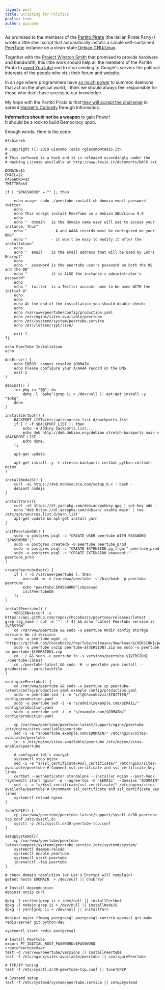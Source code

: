 ```yaml
---
layout: post
title: Scripting for Politics
public: true
author: giacomo
---
```


As promised to the members of the [Partito Pirata](https://forum.partito-pirata.it/t/registrazione-assemblea-tnt-per-il-partito-pirata-9-giugno-2019-torino-polo-culturale-lombroso16/2702/14)
(the Italian Pirate Party) I wrote a little shell script that automatically
installs a simple self-contained [PeerTube](https://joinpeertube.org/) instance
on a clean-state [Debian GNU/Linux](https://www.debian.org/).

Together with the [Project Winston Smith](https://pws.winstonsmith.org) that promised to provide hardware and bandwidth,
this little work should help all the members of the Partito Pirata to 
[avoid YouTube](https://forum.partito-pirata.it/t/possiamo-evitare-di-supportare-e-diffondere-la-sorveglianza/2465)
and to stop sending to Google's servers the political interests of the people who visit their forum and website.

In an age where programmers have [so much power](http://www.tesio.it/2019/06/03/what-is-informatics.html)
to summon daemons that act on the physical world, I think we should always feel responsible for those who
don't have access to our knowledge.

My hope with the Partito Pirata is that [they will accept the challenge](https://forum.partito-pirata.it/t/il-partito-pirata-dal-2020/2661) 
to spread [Hacker's Curiosity](https://forum.partito-pirata.it/t/chi-sono-i-pirati-sullidentita-di-questo-partito/2423/) through Informatics.

**Informatics should not be a weapon** to gain Power!  
It should be a rock to build Democracy upon.

Enough words. Here is the code:

```
#!/bin/sh

# Copyright (C) 2019 Giacomo Tesio <giacomo@tesio.it>
#
# This software is a hack and it is released accordingly under the
# Hacking License available at http://www.tesio.it/documents/HACK.txt

DOMAIN=$1
EMAIL=$2
PASSWORD=$3
TWITTER=$4

if [ "$PASSWORD" = "" ]; then

	echo usage: sudo ./peertube-install.sh domain email password twitter
	echo
	echo This script install PeerTube on a Debian GNU/Linux 9.9
	echo
	echo "  domain   is the domain name user will use to access your instance, thus"
	echo "           - A and AAAA records must be configured on your DNS"
	echo "           - it won't be easy to modify it after the installation"
	echo
	echo "  email    is the email address that will be used by Let's Encrypt"
	echo
	echo "  password is the peertube user's password on both the OS and the DB"	
	echo "           it is ALSO the instance's administrator's password"
	echo
	echo "  twitter  is a Twitter account name to be used WITH the initial @"
	echo
	echo
	echo At the end of the installation you should double-check:
	echo
	echo /var/www/peertube/config/production.yaml
	echo /etc/nginx/sites-available/peertube
	echo /etc/systemd/system/peertube.service
	echo /etc/letsencrypt/live/
	
	exit 1
fi

echo PeerTube Installation
echo

dnsError() {
	echo ERROR: cannot resolve $DOMAIN
	echo Please configure your A/AAAA record on the DNS
	exit 2
}

debinst() {
	for pkg in "$@"; do
		dpkg -l "$pkg"|grep ii > /dev/null || apt-get install -y "$pkg"
	done
}

installCertbot() {
	BACKPORT_LIST=/etc/apt/sources.list.d/backports.list
	if [ ! -f $BACKPORT_LIST ]; then
		echo -n Adding backports.list... 
		echo deb http://deb.debian.org/debian stretch-backports main > $BACKPORT_LIST
		echo done.
	fi

	apt-get update

	apt-get install -y -t stretch-backports certbot python-certbot-nginx
}

installNodeJS() {
	curl -sL https://deb.nodesource.com/setup_8.x | bash -
	debinst nodejs
}

installYarn(){
	curl -sS https://dl.yarnpkg.com/debian/pubkey.gpg | apt-key add -
	echo "deb https://dl.yarnpkg.com/debian/ stable main" | tee /etc/apt/sources.list.d/yarn.list
	apt-get update && apt-get install yarn
}

initPeertubeDB() {
	sudo -u postgres psql -c "CREATE USER peertube WITH PASSWORD '$PASSWORD';"
	sudo -u postgres createdb -O peertube peertube_prod
	sudo -u postgres psql -c "CREATE EXTENSION pg_trgm;" peertube_prod
	sudo -u postgres psql -c "CREATE EXTENSION unaccent;" peertube_prod
}

createPeertubeUser() {
	if [ ! -d /var/www/peertube ]; then
		useradd -m -d /var/www/peertube -s /bin/bash -p peertube peertube
		echo "peertube:$PASSWORD"|chpasswd
		initPeertubeDB
	fi
}

installPeertube() {
	VERSION=$(curl -s https://api.github.com/repos/chocobozzz/peertube/releases/latest | grep tag_name | cut -d '"' -f 4) && echo "Latest Peertube version is $VERSION"
	cd /var/www/peertube && sudo -u peertube mkdir config storage versions && cd versions
	sudo -u peertube wget -q "https://github.com/Chocobozzz/PeerTube/releases/download/${VERSION}/peertube-${VERSION}.zip"
	sudo -u peertube unzip peertube-${VERSION}.zip && sudo -u peertube rm peertube-${VERSION}.zip
	cd ../ && sudo -u peertube ln -s versions/peertube-${VERSION} ./peertube-latest
	cd ./peertube-latest && sudo -H -u peertube yarn install --production --pure-lockfile
}

configurePeertube() {
	cd /var/www/peertube && sudo -u peertube cp peertube-latest/config/production.yaml.example config/production.yaml
	sudo -u peertube sed -i -e "s/\@Chocobozzz/$TWITTER/" config/production.yaml
	sudo -u peertube sed -i -e "s/admin\@example.com/$EMAIL/" config/production.yaml
	sudo -u peertube sed -i -e "s/example.com/$DOMAIN/" config/production.yaml
	
	cp /var/www/peertube/peertube-latest/support/nginx/peertube /etc/nginx/sites-available/peertube
	sed -i -e "s/peertube.example.com/$DOMAIN/" /etc/nginx/sites-available/peertube
	ln -s /etc/nginx/sites-available/peertube /etc/nginx/sites-enabled/peertube
	
	# configure let's encrypt
	systemctl stop nginx
	sed -i -e "s/ssl_certificate/#ssl_certificate/" /etc/nginx/sites-available/peertube # Comment ssl_certificate and ssl_certificate_key lines
	certbot --authenticator standalone --installer nginx --post-hook "systemctl start nginx" -n --agree-tos -m "$EMAIL" --domains "$DOMAIN"
	sed -i -e "s/#ssl_certificate/ssl_certificate/" /etc/nginx/sites-available/peertube # Uncomment ssl_certificate and ssl_certificate_key lines
	systemctl reload nginx
}

tuneTCPIP() {
	cp /var/www/peertube/peertube-latest/support/sysctl.d/30-peertube-tcp.conf /etc/sysctl.d/
	sysctl -p /etc/sysctl.d/30-peertube-tcp.conf
}

setupSystemd(){
	cp /var/www/peertube/peertube-latest/support/systemd/peertube.service /etc/systemd/system/
	systemctl daemon-reload
	systemctl enable peertube
	systemctl start peertube
	journalctl -feu peertube
}

# check domain resolution (or Let's Encrypt will complain)
getent hosts $DOMAIN  > /dev/null || dnsError

# Install dependencies
debinst unzip curl

dpkg -l certbot|grep ii > /dev/null || installCertbot
dpkg -l nodejs|grep ii > /dev/null || installNodeJS
dpkg -l yarn|grep ii > /dev/null || installYarn

debinst nginx ffmpeg postgresql postgresql-contrib openssl g++ make redis-server git python-dev

systemctl start redis postgresql

# Install Peertube
export PT_INITIAL_ROOT_PASSWORD=$PASSWORD
createPeertubeUser
test -d /var/www/peertube/versions || installPeertube
test -f /etc/nginx/sites-available/peertube || configurePeertube

# TCP/IP tuning
test -f /etc/sysctl.d/30-peertube-tcp.conf || tuneTCPIP

# Systemd setup
test -f /etc/systemd/system/peertube.service || setupSystemd

```
